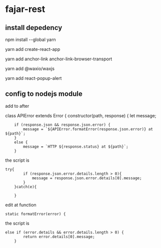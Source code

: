 # fajar-rest

## install depedency

npm install --global yarn

yarn add create-react-app

yarn add anchor-link anchor-link-browser-transport

yarn add @waxio/waxjs

yarn add react-popup-alert

## config to nodejs module

add to after

class APIError extends Error {
    constructor(path, response) {
        let message;
        
        if (response.json && response.json.error) {
            message = `${APIError.formatError(response.json.error)} at ${path}`;
        }
        else {
            message = `HTTP ${response.status} at ${path}`;
        }

the script is

	try{
            if (response.json.error.details.length > 0){
                message = response.json.error.details[0].message;
            }
        }catch(e){

        }

edit at function

	static formatError(error) {
     
the script is

	else if (error.details && error.details.length > 0) {
            return error.details[0].message;
        }
